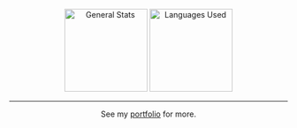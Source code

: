 <p align="center">
  <img alt="General Stats" height="150" src="https://github-readme-stats.vercel.app/api?username=ObserverOfTime&show_icons=true&hide=stars,prs,contribs&show=prs_merged,reviews&theme=gruvbox&hide_title=true&hide_border=true"/>
  <img alt="Languages Used" height="150" src="https://github-readme-stats.vercel.app/api/top-langs/?username=ObserverOfTime&layout=compact&theme=gruvbox&langs_count=8&exclude_repo=home.files&hide_title=true&hide_border=true"/>
</p>
<hr/>
<p align="center">
  See my <a href="https://observeroftime.github.io/portfolio/">portfolio</a> for more.
</p>

